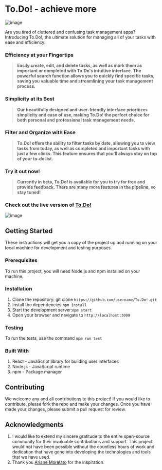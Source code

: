 # To.Do! - achieve more

![image](https://user-images.githubusercontent.com/47222474/215251472-9b61d82e-4eb5-463e-85f1-5d23834c6393.png)

Are you tired of cluttered and confusing task management apps? Introducing To.Do!, the ultimate solution for managing all of your tasks with ease and efficiency.

### Efficiency at your Fingertips
> **Easily create, edit, and delete tasks, as well as mark them as important or completed with To.Do's intuitive interface. The powerful search function allows you to quickly find specific tasks, saving you valuable time and streamlining your task management process.**

### Simplicity at its Best
> **Our beautifully designed and user-friendly interface prioritizes simplicity and ease of use, making To.Do! the perfect choice for both personal and professional task management needs.**

### Filter and Organize with Ease
> **To.Do! offers the ability to filter tasks by date, allowing you to view tasks from today, as well as completed and important tasks with just a few clicks. This feature ensures that you'll always stay on top of your to-do list.**

### Try it out now!
> **Currently in beta, To.Do! is available for you to try for free and provide feedback. There are many more features in the pipeline, so stay tuned!**
### Check out the live version of [To.Do!](https://to-do-23.netlify.app/)

![image](https://user-images.githubusercontent.com/47222474/215251706-702ea25b-3ea6-41f1-80e2-9edd5820087d.png)


## Getting Started
These instructions will get you a copy of the project up and running on your local machine for development and testing purposes.

### Prerequisites
To run this project, you will need Node.js and npm installed on your machine.

### Installation
1. Clone the repository: git clone ```https://github.com/username/To.Do!.git```
2. Install the dependencies:``` npm install ```
3. Start the development server:``` npm start ```
4. Open your browser and navigate to ```http://localhost:3000```

### Testing
To run the tests, use the command ```npm run test```

### Built With
1. React - JavaScript library for building user interfaces
2. Node.js - JavaScript runtime
3. npm - Package manager

## Contributing
We welcome any and all contributions to this project! If you would like to contribute, please fork the repo and make your changes. Once you have made your changes, please submit a pull request for review.

## Acknowledgments
1. I would like to extend my sincere gratitude to the entire open-source community for their invaluable contributions and support. This project would not have been possible without the countless hours of work and dedication that have gone into developing the technologies and tools that we have used.
2. Thank you [Ariane Morelato](https://github.com/aridsm) for the inspiration.
